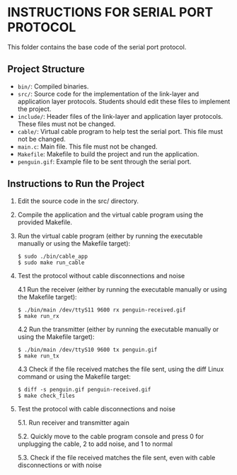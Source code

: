 INSTRUCTIONS FOR SERIAL PORT PROTOCOL
=====================================

This folder contains the base code of the serial port protocol.

Project Structure
-----------------

- `bin/`: Compiled binaries.
- `src/`: Source code for the implementation of the link-layer and application layer protocols. Students should edit these files to implement the project.
- `include/`: Header files of the link-layer and application layer protocols. These files must not be changed.
- `cable/`: Virtual cable program to help test the serial port. This file must not be changed.
- `main.c`: Main file. This file must not be changed.
- `Makefile`: Makefile to build the project and run the application.
- `penguin.gif`: Example file to be sent through the serial port.

Instructions to Run the Project
-------------------------------

1. Edit the source code in the src/ directory.
2. Compile the application and the virtual cable program using the provided Makefile.
3. Run the virtual cable program (either by running the executable manually or using the Makefile target):
	```
	$ sudo ./bin/cable_app
	$ sudo make run_cable
	```

5. Test the protocol without cable disconnections and noise
   
	4.1 Run the receiver (either by running the executable manually or using the Makefile target):
	```
	$ ./bin/main /dev/ttyS11 9600 rx penguin-received.gif
	$ make run_rx
	```

	4.2 Run the transmitter (either by running the executable manually or using the Makefile target):
	```
	$ ./bin/main /dev/ttyS10 9600 tx penguin.gif
	$ make run_tx
	```

	4.3 Check if the file received matches the file sent, using the diff Linux command or using the Makefile target:
   	```
	$ diff -s penguin.gif penguin-received.gif
	$ make check_files
   	```

6. Test the protocol with cable disconnections and noise
   
	5.1. Run receiver and transmitter again
   
	5.2. Quickly move to the cable program console and press 0 for unplugging the cable, 2 to add noise, and 1 to normal
   
	5.3. Check if the file received matches the file sent, even with cable disconnections or with noise

